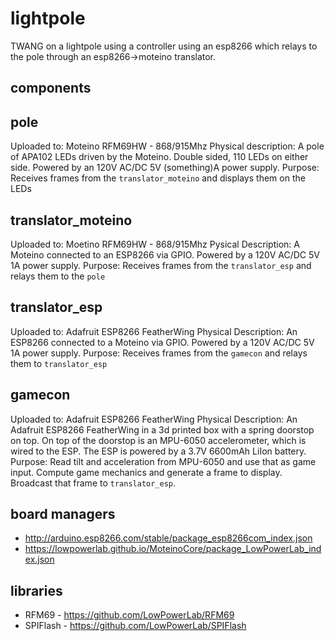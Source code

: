 # lightpole
TWANG on a lightpole using a controller using an esp8266 which relays to the pole through an esp8266->moteino translator.

## components

pole
---
Uploaded to: Moteino RFM69HW - 868/915Mhz
Physical description: A pole of APA102 LEDs driven by the Moteino.  Double sided, 110 LEDs on either side.  Powered by an 120V AC/DC 5V (something)A power supply.
Purpose: Receives frames from the `translator_moteino` and displays them on the LEDs

translator_moteino
---
Uploaded to: Moetino RFM69HW - 868/915Mhz
Pysical Description: A Moteino connected to an ESP8266 via GPIO.  Powered by a 120V AC/DC 5V 1A power supply.
Purpose: Receives frames from the `translator_esp` and relays them to the `pole`

translator_esp
---
Uploaded to: Adafruit ESP8266 FeatherWing
Physical Description: An ESP8266 connected to a Moteino via GPIO.  Powered by a 120V AC/DC 5V 1A power supply.
Purpose: Receives frames from the `gamecon` and relays them to `translator_esp`

gamecon
---
Uploaded to: Adafruit ESP8266 FeatherWing
Physical Description: An Adafruit ESP8266 FeatherWing in a 3d printed box with a spring doorstop on top.  On top of the doorstop is an MPU-6050 accelerometer, which is wired to the ESP.  The ESP is powered by a 3.7V 6600mAh LiIon battery.
Purpose: Read tilt and acceleration from MPU-6050 and use that as game input.  Compute game mechanics and generate a frame to display.  Broadcast that frame to `translator_esp`.

## board managers
* http://arduino.esp8266.com/stable/package_esp8266com_index.json
* https://lowpowerlab.github.io/MoteinoCore/package_LowPowerLab_index.json

## libraries
* RFM69 - https://github.com/LowPowerLab/RFM69
* SPIFlash - https://github.com/LowPowerLab/SPIFlash
